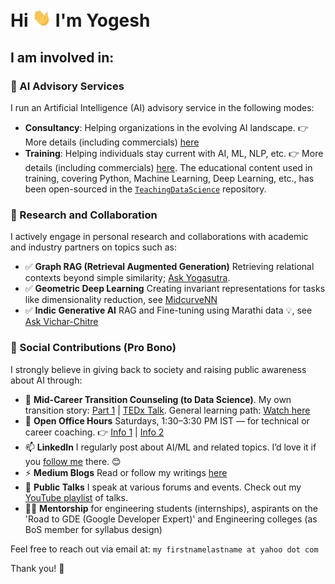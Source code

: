 # Hi <img src="https://raw.githubusercontent.com/ABSphreak/ABSphreak/master/gifs/Hi.gif" width="30px"> I'm Yogesh

## I am involved in:

### 🤖 AI Advisory Services
I run an Artificial Intelligence (AI) advisory service in the following modes:

* **Consultancy**: Helping organizations in the evolving AI landscape. 👉 More details (including commercials) [here](./domains/Notes_AIAdvisory.md)
* **Training**: Helping individuals stay current with AI, ML, NLP, etc.  👉 More details (including commercials) [here](./domains/Notes_AITraining.md). The educational content used in training, covering Python, Machine Learning, Deep Learning, etc., has been open-sourced in the [`TeachingDataScience`](https://github.com/yogeshhk/TeachingDataScience) repository.

### 🔬 Research and Collaboration
I actively engage in personal research and collaborations with academic and industry partners on topics such as:

* ✅ **Graph RAG (Retrieval Augmented Generation)**
  Retrieving relational contexts beyond simple similarity; [Ask Yogasutra](https://github.com/yogeshhk/Sarvadnya/tree/master/src/ask_yogasutra).
* ✅ **Geometric Deep Learning**
  Creating invariant representations for tasks like dimensionality reduction, see [MidcurveNN](https://github.com/yogeshhk/MidcurveNN)
* ✅ **Indic Generative AI**
  RAG and Fine-tuning using Marathi data 💡, see [Ask Vichar-Chitre](https://github.com/yogeshhk/Sarvadnya/tree/master/src/ask_vichar-chitre)

### 🙌 Social Contributions (Pro Bono)
I strongly believe in giving back to society and raising public awareness about AI through:

* 👯 **Mid-Career Transition Counseling (to Data Science)**. My own transition story: [Part 1](https://www.youtube.com/watch?v=IQzWosVzkM4) | [TEDx Talk](https://www.youtube.com/watch?v=-VbWRs7BsPY). General learning path: [Watch here](https://www.youtube.com/watch?v=-_8i6IQz8l8)
* 💬 **Open Office Hours** Saturdays, 1:30–3:30 PM IST — for technical or career coaching.
  👉 [Info 1](https://www.linkedin.com/feed/update/urn:li:activity:6913670687291240448/) | [Info 2](https://www.linkedin.com/feed/update/urn:li:activity:7147062487174070272/)
* 📫 **LinkedIn** I regularly post about AI/ML and related topics. I’d love it if you [follow me](https://www.linkedin.com/in/yogeshkulkarni/) there. 😊
* ⚡ **Medium Blogs**  Read or follow my writings [here](https://yogeshharibhaukulkarni.medium.com/)
* 🎤 **Public Talks**  I speak at various forums and events. Check out my [YouTube playlist](https://www.youtube.com/playlist?list=PLaTX75s8-K31QUTU1h12Tzjuxl5nXjAG7) of talks.
* 🧑‍🏫 **Mentorship** for engineering students (internships), aspirants on the 'Road to GDE (Google Developer Expert)' and Engineering colleges (as BoS member for syllabus design)

Feel free to reach out via email at: `my firstnamelastname at yahoo dot com`

Thank you! 🙏



